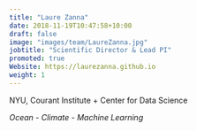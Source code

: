 ```yaml
---
title: "Laure Zanna"
date: 2018-11-19T10:47:58+10:00
draft: false
image: "images/team/LaureZanna.jpg"
jobtitle: "Scientific Director & Lead PI"
promoted: true
Website: https://laurezanna.github.io
weight: 1
---
```



NYU, Courant Institute + Center for Data Science

*Ocean - Climate - Machine Learning*


